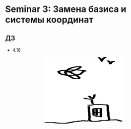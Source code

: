 # Seminar 3: Замена базиса и системы координат

## ДЗ

* 4.16

<div align="center">
    <img src="./docs/plane.png" width="50%" alt/>
</div>
